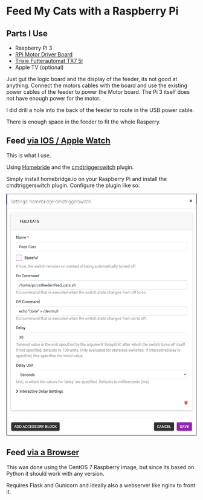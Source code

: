 # Feed My Cats with a Raspberry Pi

## Parts I Use

* Raspberry PI 3
* [RPi Motor Driver Board](https://www.waveshare.com/rpi-motor-driver-board.htm)
* [Trixie Futterautomat TX7 5l](https://www.trixie.de/heimtierbedarf/de/shop/Hund/ErnaehrungBelohnung/FutterWasserautomaten/Futterautomat+TX7/?card=181439)
* Apple TV (optional)

Just gut the logic board and the display of the feeder, its not good at anything.
Connect the motors cables with the board and use the existing power cables
of the feeder to power the Motor board. The Pi 3 itself does not have enough
power for the motor.

I did drill a hole into the back of the feeder to route in the USB power cable.

There is enough space in the feeder to fit the whole Rasperry.

## Feed [via IOS / Apple Watch](cli)

This is what I use. 

Using [Homebride](https://homebridge.io) and the [cmdtriggerswitch](https://github.com/hans-1/homebridge-cmdtriggerswitch) plugin.

Simply install homebridge.io on your Raspberry Pi and install the cmdtriggerswitch plugin.
Configure the plugin like so:

![Plugin Config](/images/plugin.png)

## Feed [via a Browser](flask)

This was done using the CentOS 7 Raspberry image, but since its based on Python
it should work with any version.

Requires Flask and Gunicorn and ideally also a webserver like nginx to front it.

